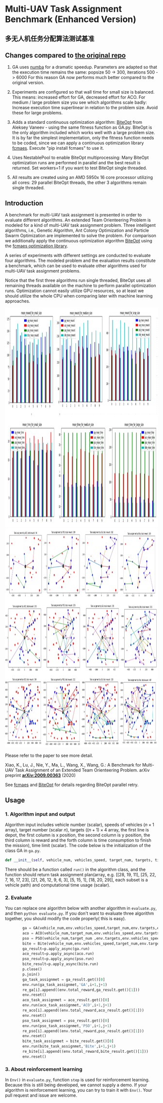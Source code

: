 # Multi-UAV Task Assignment Benchmark (Enhanced Version)
## 多无人机任务分配算法测试基准

## Changes compared to [the original repo](https://github.com/robin-shaun/Multi-UAV-Task-Assignment-Benchmark)

1) GA uses [numba](https://numba.pydata.org/) for a dramatic speedup. Parameters are adapted so that the
    execution time remains the same: popsize 50 -> 300, iterations 500 -> 6000
    For this reason GA now performs much better compared to the original version.

2) Experiments are configured so that wall time for small size is balanced. This means:
    increased effort for GA, decreased effort for ACO. For medium / large 
    problem size you see which algorithms scale badly: Increase execution time superlinear
    in relation to the problem size. Avoid these for large problems. 

3) Adds a standard continuous optimization algorithm: [BiteOpt](https://github.com/avaneev/biteopt) 
    from Aleksey Vaneev - using the same fitness function as GA.py. 
    BiteOpt is the only algorithm included which works well with a large problem size. 
    It is by far the simplest implementation, only the fitness function needs
    to be coded, since we can apply a continuous optimization library 
    [fcmaes](https://github.com/dietmarwo/fast-cma-es). Execute "pip install fcmaes" to use it. 

4) Uses NestablePool to enable BiteOpt multiprocessing: Many BiteOpt optimization runs
   are performed in parallel and the best result is returned. Set workers=1 
   if you want to test BiteOpt single threaded. 
   
5) All results are created using an AMD 5950x 16 core processor
    utilizing all cores: 29 parallel BiteOpt threads, the other 3 algorithms remain single threaded. 

## Introduction
A benchmark for multi-UAV task assignment is presented in order to evaluate different algorithms. An extended Team Orienteering Problem is modeled for a kind of multi-UAV task assignment problem. Three intelligent algorithms, i.e., Genetic Algorithm, Ant Colony Optimization and Particle Swarm Optimization are implemented to solve the problem. For comparison we additionally apply the continuous optimization algorithm [BiteOpt](https://github.com/avaneev/biteopt) using the 
[fcmaes optimization library](https://github.com/dietmarwo/fast-cma-es).

A series of experiments with different settings are conducted to evaluate four algorithms. The modeled problem and the evaluation results constitute a benchmark, which can be used to evaluate other algorithms used for multi-UAV task assignment problems.

Notice that the first three algorithms run single threaded, BiteOpt uses all remaining threads available on the machine to perform parallel optimization runs.
Optimization cannot easily utilize GPU resources, so at least we should utilize the whole CPU when comparing later with machine learning approaches. 

<img src="./img/uav_reward.png" width="1280" height="720" />  

<img src="./img/uav_results.png" width="1280" height="720" />  

Please refer to the paper to see more detail.

Xiao, K., Lu, J., Nie, Y., Ma, L., Wang, X., Wang, G.: A Benchmark for Multi-UAV Task Assignment of an Extended Team Orienteering Problem. arXiv preprint **[ arXiv:2009.00363](https://arxiv.org/abs/2009.00363)**  (2020)

See [fcmaes](https://github.com/dietmarwo/fast-cma-es) and [BiteOpt](https://github.com/avaneev/biteopt) for details regarding BiteOpt parallel retry. 

## Usage

### 1. Algorithm input and output

Algorithm input includes vehicle number (scalar),  speeds of vehicles ($n\times1$ array), target  number (scalar $n$),  targets ($(n+1)\times4$ array, the first line is depot, the first column is x position, the second column is y position, the third column is reward and the forth column is time consumption to finish the mission), time limit (scalar).  The code below is the initialization of the class GA in `ga.py`.

```python
def __init__(self, vehicle_num, vehicles_speed, target_num, targets, time_lim)
```

There should be a function called `run()` in the algorithm class, and the function should return task assignment plan(array, e.g. [[28, 19, 11], [25, 22, 7, 16, 17, 23], [21, 26, 12, 9, 6, 3], [5, 15, 1], [18, 20, 29]], each subset is a vehicle path) and computational time usage (scalar). 

### 2. Evaluate

You can replace one algorithm  below with another algorithm in `evaluate.py`, and then `python evaluate.py`. If you don't want to evaluate three algorithm together, you should modify the code properly( this is easy).    

```python
        ga = GA(vehicle_num,env.vehicles_speed,target_num,env.targets,env.time_lim)
        aco = ACO(vehicle_num,target_num,env.vehicles_speed,env.targets,env.time_lim)
        pso = PSO(vehicle_num,target_num ,env.targets,env.vehicles_speed,env.time_lim)
        bite = Bite(vehicle_num,env.vehicles_speed,target_num,env.targets,env.time_lim, 2000000)
        ga_result=p.apply_async(ga.run)
        aco_result=p.apply_async(aco.run)
        pso_result=p.apply_async(pso.run)
        bite_result=p.apply_async(bite.run)
        p.close()
        p.join()
        ga_task_assignmet = ga_result.get()[0]
        env.run(ga_task_assignmet,'GA',i+1,j+1)
        re_ga[i].append((env.total_reward,ga_result.get()[1]))
        env.reset()
        aco_task_assignmet = aco_result.get()[0]
        env.run(aco_task_assignmet,'ACO',i+1,j+1)
        re_aco[i].append((env.total_reward,aco_result.get()[1]))
        env.reset()
        pso_task_assignmet = pso_result.get()[0]
        env.run(pso_task_assignmet,'PSO',i+1,j+1)
        re_pso[i].append((env.total_reward,pso_result.get()[1]))
        env.reset()
        bite_task_assignmet = bite_result.get()[0]
        env.run(bite_task_assignmet,'Bite',i+1,j+1)
        re_bite[i].append((env.total_reward,bite_result.get()[1]))
        env.reset()
```

### 3. About reinforcement learning

In `Env()` in `evaluate.py`, function `step` is used for reinforcement learning. Because this is still being developed, we cannot supply a demo. If your algorithm is reinforcement learning, you can try to train it with `Env()`. Your pull request and issue are welcome.
